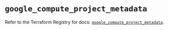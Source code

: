 # `google_compute_project_metadata`

Refer to the Terraform Registry for docs: [`google_compute_project_metadata`](https://registry.terraform.io/providers/hashicorp/google/6.11.2/docs/resources/compute_project_metadata).
